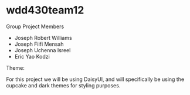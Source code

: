# wdd430team12

Group Project Members
 - Joseph Robert Williams
 - Joseph Fiifi Mensah
 - Joseph Uchenna Isreel
 - Eric Yao Kodzi


Theme:

For this project we will be using DaisyUI, and will specifically be using the cupcake and dark themes for styling purposes.